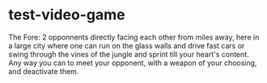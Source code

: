 # test-video-game
The Fore: 2 opponnents directly facing each other from miles away, here in a large city where one can run on the glass walls and drive fast cars or swing through the vines of the jungle and sprint till your heart's content. Any way you can to meet your opponent, with a weapon of your choosing, and deactivate them.
